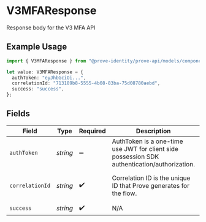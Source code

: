 # V3MFAResponse

Response body for the V3 MFA API

## Example Usage

```typescript
import { V3MFAResponse } from "@prove-identity/prove-api/models/components";

let value: V3MFAResponse = {
  authToken: "eyJhbGciOi...",
  correlationId: "713189b8-5555-4b08-83ba-75d08780aebd",
  success: "success",
};
```

## Fields

| Field                                                                                        | Type                                                                                         | Required                                                                                     | Description                                                                                  | Example                                                                                      |
| -------------------------------------------------------------------------------------------- | -------------------------------------------------------------------------------------------- | -------------------------------------------------------------------------------------------- | -------------------------------------------------------------------------------------------- | -------------------------------------------------------------------------------------------- |
| `authToken`                                                                                  | *string*                                                                                     | :heavy_minus_sign:                                                                           | AuthToken is a one-time use JWT for client side possession SDK<br/>authentication/authorization. | eyJhbGciOi...                                                                                |
| `correlationId`                                                                              | *string*                                                                                     | :heavy_check_mark:                                                                           | Correlation ID is the unique ID that Prove generates for the flow.                           | 713189b8-5555-4b08-83ba-75d08780aebd                                                         |
| `success`                                                                                    | *string*                                                                                     | :heavy_check_mark:                                                                           | N/A                                                                                          |                                                                                              |